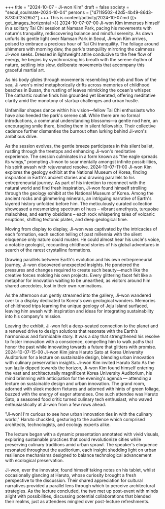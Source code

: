 +++
title = "2024-10-07 - Ji-won Kim"
draft = false
society = "seoul_soulmate-2024-10-04"
persons = ["d7119502-42d5-4b49-86d3-8730df2526b2"]
+++
This is content/activity/2024-10-07.md
{{< get_images_horizontal >}}
2024-10-07-07-00
Ji-won Kim immerses himself in a solitary Tai Chi session at Namsan Park, pacing his movements with nature's tranquility, rediscovering balance and mindful serenity.
As dawn unfurls its gentle light over Namsan Park in Seoul, Ji-won Kim arrives, poised to embrace a precious hour of Tai Chi tranquility. The foliage around shimmers with morning dew, the park's tranquility mirroring the calmness Ji-won seeks. Dressed in lightweight attire conducive to the free flow of energy, he begins by synchronizing his breath with the serene rhythm of nature, settling into slow, deliberate movements that accompany this graceful martial art.

As his body glides through movements resembling the ebb and flow of the sea, Ji-won's mind metaphorically drifts across memories of childhood beaches in Busan, the rustling of leaves mimicking the ocean's whisper. The cathartic routine finds him grounded yet liberated, offering meditative clarity amid the monotony of startup challenges and urban hustle.

Unfamiliar shapes dance within his vision—fellow Tai Chi enthusiasts who have also heeded the park's serene call. While there are no formal introductions, a communal understanding blossoms—a gentle nod here, an encouraging smile there, binding them in silent fellowship. Their collective cadence further dismantles the burnout often lurking behind Ji-won's ambitious drive.

As the session evolves, the gentle breeze participates in this silent ballet, rustling through the treetops and enhancing Ji-won's meditative experience. The session culminates in a form known as "the eagle spreads its wings," prompting Ji-won to soar mentally amongst infinite possibilities, his spirit awash with rejuvenated resolve.
2024-10-07-11-00
Ji-won Kim explores the geology exhibit at the National Museum of Korea, finding inspiration in Earth's ancient stories and drawing parallels to his entrepreneurial journey.
As part of his intention to reconnect with the natural world and find fresh inspiration, Ji-won found himself strolling through the geology exhibit at the National Museum of Korea. Among the ancient rocks and glimmering minerals, an intriguing narrative of Earth's layered history unfolded before him. The meticulously curated collection showcased a mesmerizing spectrum of hues – vibrant amethysts, turquoise malachites, and earthy obsidians – each rock whispering tales of volcanic eruptions, shifting tectonic plates, and deep geological time. 

Moving from display to display, Ji-won was captivated by the intricacies of each formation, each section telling of past millennia with the silent eloquence only nature could muster. He could almost hear his uncle's voice, a notable geologist, recounting childhood stories of his global adventures in search of the rarest crystalline formations. 

Drawing parallels between Earth's evolution and his own entrepreneurial journey, Ji-won discovered unexpected insights. He pondered the pressures and changes required to create such beauty—much like the creative forces molding his own projects. Every glittering facet felt like a metaphor for innovation waiting to be unearthed, as visitors around him shared anecdotes, lost in their own ruminations. 

As the afternoon sun gently streamed into the gallery, Ji-won wandered over to a display dedicated to Korea's own geological wonders. Memories of childhood trips learning the unique geology of Jeju Island surfaced, leaving him awash with inspiration and ideas for integrating sustainability into his company's mission. 

Leaving the exhibit, Ji-won felt a deep-seated connection to the planet and a renewed drive to design solutions that resonate with the Earth’s harmonious and formidable story. It was a day that strengthened his resolve to foster innovation with a conscience, compelling him to walk paths that honor the past while innovating towards a future that glitters with promise.
2024-10-07-15-00
Ji-won Kim joins Haruto Sato at Korea University Auditorium for a lecture on sustainable design, blending urban innovation with culinary preservation insights.
Ji-won Kim invited Haruto Sato
As the sun lazily dipped towards the horizon, Ji-won Kim found himself entering the vast and architecturally magnificent Korea University Auditorium, his mind brimming with anticipation for the evening's agenda — attending a lecture on sustainable design and urban innovation. The grand room, adorned with sleek modern fixtures and adorned with hints of green foliage, buzzed with the energy of eager attendees. One such attendee was Haruto Sato, a seasoned food critic turned culinary tech enthusiast, who waved enthusiastically at Ji-won from a few rows ahead. 

"Ji-won! I'm curious to see how urban innovation ties in with the culinary world," Haruto chuckled, gesturing to the audience which comprised architects, technologists, and ecology experts alike. 

The lecture began with a dynamic presentation annotated with vivid visuals, exploring sustainable practices that could revolutionize cities while preserving culinary traditions amid urban sprawl. The speaker's eloquence resonated throughout the auditorium, each insight shedding light on urban resilience mechanisms designed to balance technological advancement with ecological preservation. 

Ji-won, ever the innovator, found himself taking notes on his tablet, whilst occasionally glancing at Haruto, whose curiosity brought a fresh perspective to the discussion. Their shared appreciation for cultural narratives provided a parallel lens through which to perceive architectural strategies. As the lecture concluded, the two met up post-event with minds alight with possibilities, discussing potential collaborations that blended their realms, just as attendees mingled over post-lecture refreshments.
